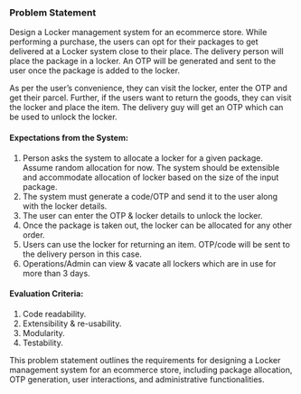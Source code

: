 ### Problem Statement

Design a Locker management system for an ecommerce store. While performing a purchase, the users can opt for their packages to get delivered at a Locker system close to their place. The delivery person will place the package in a locker. An OTP will be generated and sent to the user once the package is added to the locker.

As per the user’s convenience, they can visit the locker, enter the OTP and get their parcel. Further, if the users want to return the goods, they can visit the locker and place the item. The delivery guy will get an OTP which can be used to unlock the locker.

#### Expectations from the System:

1. Person asks the system to allocate a locker for a given package. Assume random allocation for now. The system should be extensible and accommodate allocation of locker based on the size of the input package.
2. The system must generate a code/OTP and send it to the user along with the locker details.
3. The user can enter the OTP & locker details to unlock the locker.
4. Once the package is taken out, the locker can be allocated for any other order.
5. Users can use the locker for returning an item. OTP/code will be sent to the delivery person in this case.
6. Operations/Admin can view & vacate all lockers which are in use for more than 3 days.

#### Evaluation Criteria:

1. Code readability.
2. Extensibility & re-usability.
3. Modularity.
4. Testability.

This problem statement outlines the requirements for designing a Locker management system for an ecommerce store, including package allocation, OTP generation, user interactions, and administrative functionalities.
